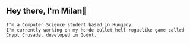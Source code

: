 ## Hey there, I'm Milan👋 
    I'm a Computer Science student based in Hungary.
    I'm currently working on my horde bullet hell roguelike game called Crypt Crusade, developed in Godot.
